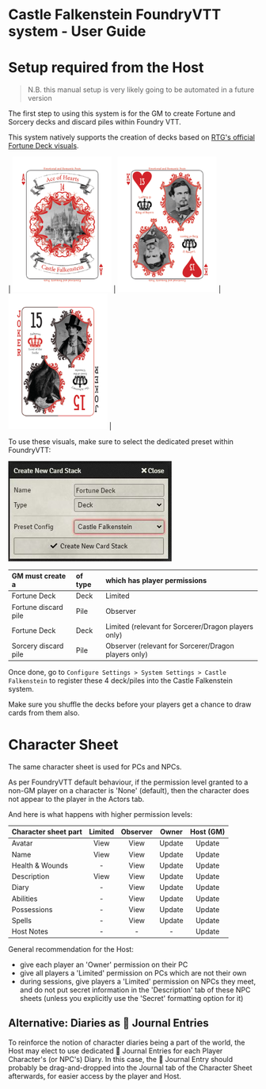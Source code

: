 # Castle Falkenstein FoundryVTT system - User Guide

# Setup required from the Host
> N.B. this manual setup is very likely going to be automated in a future version

The first step to using this system is for the GM to create Fortune and Sorcery decks and discard piles within Foundry VTT.

This system natively supports the creation of decks based on [RTG's official Fortune Deck visuals](https://rtalsoriangames.com/2020/07/24/falkenstein-friday-the-fortune-deck/).

| <img src="../src/cards/01.png" alt="Ace of Hearts" width="200"/> | <img src="../src/cards/13.png" alt="King of Hearts" width="200"/> | <img src="../src/cards/54.png" alt="Joker" width="200"/> |

To use these visuals, make sure to select the dedicated preset within FoundryVTT:

![](./deck-preset.jpg)

|GM must create a      |of type | which has player permissions                         |
| :------------------- | :----- | :--------------------------------------------------- |
| Fortune Deck         |Deck    | Limited                                              |
| Fortune discard pile |Pile    | Observer                                             |
| Fortune Deck         |Deck    | Limited (relevant for Sorcerer/Dragon players only)  |
| Sorcery discard pile |Pile    | Observer (relevant for Sorcerer/Dragon players only) |

Once done, go to `Configure Settings > System Settings > Castle Falkenstein` to register these 4 deck/piles into the Castle Falkenstein system.

Make sure you shuffle the decks before your players get a chance to draw cards from them also.

# Character Sheet
The same character sheet is used for PCs and NPCs.

As per FoundryVTT default behaviour, if the permission level granted to a non-GM player on a character is 'None' (default), then the character does not appear to the player in the Actors tab.

And here is what happens with higher permission levels:

| Character sheet part | Limited | Observer | Owner  | Host (GM) |
|----------------------|:-------:|:--------:|:------:|:---------:|
| Avatar               | View    | View     | Update | Update    |
| Name                 | View    | View     | Update | Update    |
| Health & Wounds      | -       | View     | Update | Update    |
| Description          | View    | View     | Update | Update    |
| Diary                | -       | View     | Update | Update    |
| Abilities            | -       | View     | Update | Update    |
| Possessions          | -       | View     | Update | Update    |
| Spells               | -       | View     | Update | Update    |
| Host Notes           | -       | -        | -      | Update    |

General recommendation for the Host:
- give each player an 'Owner' permission on their PC
- give all players a 'Limited' permission on PCs which are not their own
- during sessions, give players a 'Limited' permission on NPCs they meet, and do not put secret information in the 'Description' tab of these NPC sheets (unless you explicitly use the 'Secret' formatting option for it)

## Alternative: Diaries as 📖 Journal Entries
To reinforce the notion of character diaries being a part of the world, the Host may elect to use dedicated 📖 Journal Entries for each Player Character's (or NPC's) Diary.
In this case, the 📖 Journal Entry should probably be drag-and-dropped into the Journal tab of the Character Sheet afterwards, for easier access by the player and Host.
